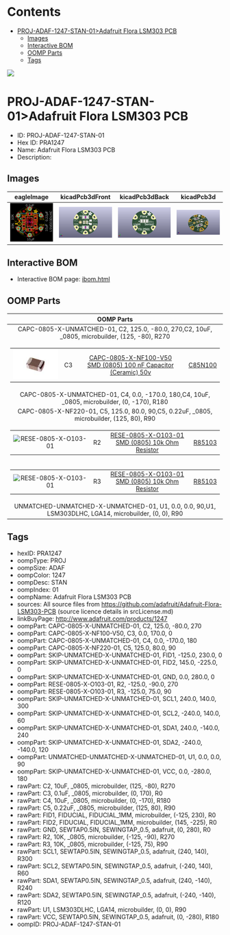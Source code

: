 



Contents
========

* [PROJ-ADAF-1247-STAN-01>Adafruit Flora LSM303 PCB](#proj-adaf-1247-stan-01adafruit-flora-lsm303-pcb)
	* [Images](#images)
	* [Interactive BOM](#interactive-bom)
	* [OOMP Parts](#oomp-parts)
	* [Tags](#tags)
  
![][im]
# PROJ-ADAF-1247-STAN-01>Adafruit Flora LSM303 PCB

- ID: PROJ-ADAF-1247-STAN-01
- Hex ID: PRA1247
- Name: Adafruit Flora LSM303 PCB
- Description: 

## Images
  
  

|eagleImage|kicadPcb3dFront|kicadPcb3dBack|kicadPcb3d|
| :---: | :---: | :---: | :---: |
|[![eagleImage](eagleImage_140.png)](eagleImage_600.png)|[![kicadPcb3dFront](kicadPcb3dFront_140.png)](kicadPcb3dFront_600.png)|[![kicadPcb3dBack](kicadPcb3dBack_140.png)](kicadPcb3dBack_600.png)|[![kicadPcb3d](kicadPcb3d_140.png)](kicadPcb3d_600.png)|

## Interactive BOM

- Interactive BOM page: [ibom.html](kicad/bom/ibom.html)

## OOMP Parts
  

|OOMP Parts|
| :---: |
|CAPC-0805-X-UNMATCHED-01, C2, 125.0, -80.0, 270,C2, 10uF, _0805, microbuilder, (125, -80), R270|
|<table><tr><td>![CAPC-0805-X-NF100-V50](https://raw.githubusercontent.com/oomlout/oomlout_OOMP_parts/main/CAPC-0805-X-NF100-V50/image_140.jpg)</td><td> C3</td><td>[CAPC-0805-X-NF100-V50<br>SMD (0805) 100 nF Capacitor (Ceramic) 50v](https://github.com/oomlout/oomlout_OOMP_parts/tree/main/CAPC-0805-X-NF100-V50/)</td><td>[C85N100](https://github.com/oomlout/oomlout_OOMP_parts/tree/main/CAPC-0805-X-NF100-V50/)</td></tr></table>|
|CAPC-0805-X-UNMATCHED-01, C4, 0.0, -170.0, 180,C4, 10uF, _0805, microbuilder, (0, -170), R180|
|CAPC-0805-X-NF220-01, C5, 125.0, 80.0, 90,C5, 0.22uF, _0805, microbuilder, (125, 80), R90|
|<table><tr><td>![RESE-0805-X-O103-01](https://raw.githubusercontent.com/oomlout/oomlout_OOMP_parts/main/RESE-0805-X-O103-01/image_140.jpg)</td><td> R2</td><td>[RESE-0805-X-O103-01<br>SMD (0805) 10k Ohm Resistor](https://github.com/oomlout/oomlout_OOMP_parts/tree/main/RESE-0805-X-O103-01/)</td><td>[R85103](https://github.com/oomlout/oomlout_OOMP_parts/tree/main/RESE-0805-X-O103-01/)</td></tr></table>|
|<table><tr><td>![RESE-0805-X-O103-01](https://raw.githubusercontent.com/oomlout/oomlout_OOMP_parts/main/RESE-0805-X-O103-01/image_140.jpg)</td><td> R3</td><td>[RESE-0805-X-O103-01<br>SMD (0805) 10k Ohm Resistor](https://github.com/oomlout/oomlout_OOMP_parts/tree/main/RESE-0805-X-O103-01/)</td><td>[R85103](https://github.com/oomlout/oomlout_OOMP_parts/tree/main/RESE-0805-X-O103-01/)</td></tr></table>|
|UNMATCHED-UNMATCHED-X-UNMATCHED-01, U1, 0.0, 0.0, 90,U1, LSM303DLHC, LGA14, microbuilder, (0, 0), R90|

## Tags

- hexID: PRA1247
- oompType: PROJ
- oompSize: ADAF
- oompColor: 1247
- oompDesc: STAN
- oompIndex: 01
- oompName: Adafruit Flora LSM303 PCB
- sources: All source files from https://github.com/adafruit/Adafruit-Flora-LSM303-PCB (source licence details in srcLicense.md)
- linkBuyPage: http://www.adafruit.com/products/1247
- oompPart: CAPC-0805-X-UNMATCHED-01, C2, 125.0, -80.0, 270
- oompPart: CAPC-0805-X-NF100-V50, C3, 0.0, 170.0, 0
- oompPart: CAPC-0805-X-UNMATCHED-01, C4, 0.0, -170.0, 180
- oompPart: CAPC-0805-X-NF220-01, C5, 125.0, 80.0, 90
- oompPart: SKIP-UNMATCHED-X-UNMATCHED-01, FID1, -125.0, 230.0, 0
- oompPart: SKIP-UNMATCHED-X-UNMATCHED-01, FID2, 145.0, -225.0, 0
- oompPart: SKIP-UNMATCHED-X-UNMATCHED-01, GND, 0.0, 280.0, 0
- oompPart: RESE-0805-X-O103-01, R2, -125.0, -90.0, 270
- oompPart: RESE-0805-X-O103-01, R3, -125.0, 75.0, 90
- oompPart: SKIP-UNMATCHED-X-UNMATCHED-01, SCL1, 240.0, 140.0, 300
- oompPart: SKIP-UNMATCHED-X-UNMATCHED-01, SCL2, -240.0, 140.0, 60
- oompPart: SKIP-UNMATCHED-X-UNMATCHED-01, SDA1, 240.0, -140.0, 240
- oompPart: SKIP-UNMATCHED-X-UNMATCHED-01, SDA2, -240.0, -140.0, 120
- oompPart: UNMATCHED-UNMATCHED-X-UNMATCHED-01, U1, 0.0, 0.0, 90
- oompPart: SKIP-UNMATCHED-X-UNMATCHED-01, VCC, 0.0, -280.0, 180
- rawPart: C2, 10uF, _0805, microbuilder, (125, -80), R270
- rawPart: C3, 0.1uF, _0805, microbuilder, (0, 170), R0
- rawPart: C4, 10uF, _0805, microbuilder, (0, -170), R180
- rawPart: C5, 0.22uF, _0805, microbuilder, (125, 80), R90
- rawPart: FID1, FIDUCIAL, FIDUCIAL_1MM, microbuilder, (-125, 230), R0
- rawPart: FID2, FIDUCIAL, FIDUCIAL_1MM, microbuilder, (145, -225), R0
- rawPart: GND, SEWTAP0.5IN, SEWINGTAP_0.5, adafruit, (0, 280), R0
- rawPart: R2, 10K, _0805, microbuilder, (-125, -90), R270
- rawPart: R3, 10K, _0805, microbuilder, (-125, 75), R90
- rawPart: SCL1, SEWTAP0.5IN, SEWINGTAP_0.5, adafruit, (240, 140), R300
- rawPart: SCL2, SEWTAP0.5IN, SEWINGTAP_0.5, adafruit, (-240, 140), R60
- rawPart: SDA1, SEWTAP0.5IN, SEWINGTAP_0.5, adafruit, (240, -140), R240
- rawPart: SDA2, SEWTAP0.5IN, SEWINGTAP_0.5, adafruit, (-240, -140), R120
- rawPart: U1, LSM303DLHC, LGA14, microbuilder, (0, 0), R90
- rawPart: VCC, SEWTAP0.5IN, SEWINGTAP_0.5, adafruit, (0, -280), R180
- oompID: PROJ-ADAF-1247-STAN-01



[im]: kicadPcb3d_450.png
